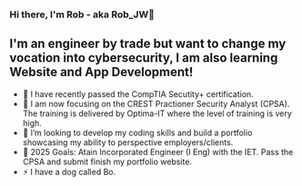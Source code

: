 ### Hi there, I'm Rob - aka Rob_JW👋

## I'm an engineer by trade but want to change my vocation into cybersecurity, I am also learning Website and App Development!
- 🔭 I have recently passed the CompTIA Secutity+ certification. 
- 🌱 I am now focusing on the CREST Practioner Security Analyst (CPSA). The training is delivered by Optima-IT where the level of training is very high. 
- 👯 I’m looking to develop my coding skills and build a portfolio showcasing my ability to perspective employers/clients. 
- 🥅 2025 Goals: Atain Incorporated Engineer (I Eng) with the IET. Pass the CPSA and submit finish my portfolio website.
- ⚡ I have a dog called Bo.
